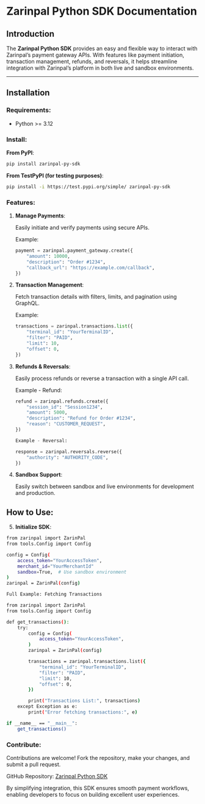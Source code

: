 # Zarinpal Python SDK Documentation

## **Introduction**

The **Zarinpal Python SDK** provides an easy and flexible way to interact with Zarinpal’s payment gateway APIs. With features like payment initiation, transaction management, refunds, and reversals, it helps streamline integration with Zarinpal’s platform in both live and sandbox environments.

---

## **Installation**

### **Requirements**:  
- Python >= 3.12

### **Install**:

**From PyPI**:
```bash
pip install zarinpal-py-sdk
```

**From TestPyPI (for testing purposes)**:
```bash
pip install -i https://test.pypi.org/simple/ zarinpal-py-sdk
```

### **Features**:

1. **Manage Payments**:

    Easily initiate and verify payments using secure APIs.

    Example:
    ```python
    payment = zarinpal.payment_gateway.create({  
        "amount": 10000,  
        "description": "Order #1234",  
        "callback_url": "https://example.com/callback",  
    })
    ```

2. **Transaction Management**:

    Fetch transaction details with filters, limits, and pagination using GraphQL.

    Example:
    ```python
    transactions = zarinpal.transactions.list({  
        "terminal_id": "YourTerminalID",  
        "filter": "PAID",  
        "limit": 10,  
        "offset": 0,  
    })
    ```

3. **Refunds & Reversals**:

    Easily process refunds or reverse a transaction with a single API call.

    Example - Refund:
    ```python
    refund = zarinpal.refunds.create({  
        "session_id": "Session1234",  
        "amount": 5000,  
        "description": "Refund for Order #1234",  
        "reason": "CUSTOMER_REQUEST",  
    })

    Example - Reversal:

    response = zarinpal.reversals.reverse({  
        "authority": "AUTHORITY_CODE",  
    })
    ```

4. **Sandbox Support**:

    Easily switch between sandbox and live environments for development and production.

## **How to Use**:

5. **Initialize SDK**:

```bash
from zarinpal import ZarinPal  
from tools.Config import Config  

config = Config(  
    access_token="YourAccessToken",  
    merchant_id="YourMerchantId"
    sandbox=True,  # Use sandbox environment  
)  
zarinpal = ZarinPal(config)  

Full Example: Fetching Transactions

from zarinpal import ZarinPal  
from tools.Config import Config  

def get_transactions():  
    try:  
        config = Config(  
            access_token="YourAccessToken",  
        )  
        zarinpal = ZarinPal(config)  

        transactions = zarinpal.transactions.list({  
            "terminal_id": "YourTerminalID",  
            "filter": "PAID",  
            "limit": 10,  
            "offset": 0,  
        })  

        print("Transactions List:", transactions)  
    except Exception as e:  
        print("Error fetching transactions:", e)  

if __name__ == "__main__":  
    get_transactions()
```
### **Contribute**:

Contributions are welcome! Fork the repository, make your changes, and submit a pull request.

GitHub Repository: [Zarinpal Python SDK](https://github.com/ImanAttary/zarinpal_py_sdk)

By simplifying integration, this SDK ensures smooth payment workflows, enabling developers to focus on building excellent user experiences.
